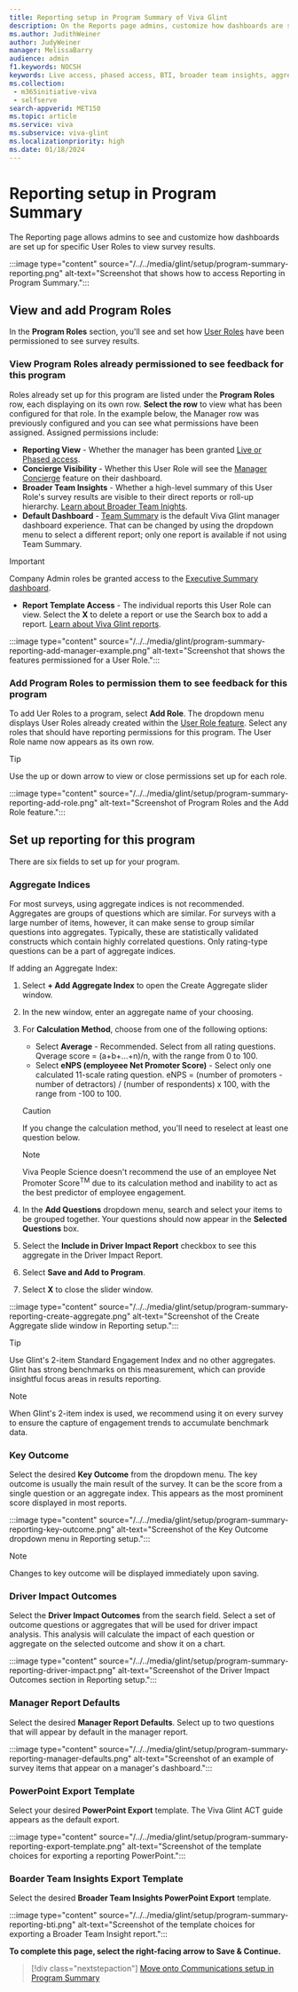 ```yaml
---
title: Reporting setup in Program Summary of Viva Glint
description: On the Reports page admins, customize how dashboards are set up and how specific roles view them. 
ms.author: JudithWeiner
author: JudyWeiner
manager: MelissaBarry
audience: admin
f1.keywords: NOCSH
keywords: Live access, phased access, BTI, broader team insights, aggregate indices, aggregate index 
ms.collection: 
 - m365initiative-viva
 - selfserve
search-appverid: MET150
ms.topic: article
ms.service: viva
ms.subservice: viva-glint
ms.localizationpriority: high
ms.date: 01/18/2024
---
```


# Reporting setup in Program Summary

The Reporting page allows admins to see and customize how dashboards are set up for specific User Roles to view survey results.

:::image type="content" source="/../../media/glint/setup/program-summary-reporting.png" alt-text="Screenshot that shows how to access Reporting in Program Summary.":::

## View and add Program Roles

In the **Program Roles** section, you'll see and set how [User Roles](https://go.microsoft.com/fwlink/?linkid=2230740) have been permissioned to see survey results. 

### View Program Roles already permissioned to see feedback for this program

Roles already set up for this program are listed under the **Program Roles** row, each displaying on its own row.
**Select the row** to view what has been configured for that role. In the example below, the Manager row was previously configured and you can see what permissions have been assigned. Assigned permissions include:

 - **Reporting View** - Whether the manager has been granted [Live or Phased access](https://go.microsoft.com/fwlink/?linkid=2230747).
 - **Concierge Visibility** - Whether this User Role will see the [Manager Concierge]( https://go.microsoft.com/fwlink/?linkid=2231115) feature on their dashboard.
 - **Broader Team Insights** - Whether a high-level summary of this User Role's survey results are visible to their direct reports or roll-up hierarchy. [Learn about Broader Team Inights](https://go.microsoft.com/fwlink/?linkid=2231012).
 - **Default Dashboard** - [Team Summary]( https://go.microsoft.com/fwlink/?linkid=2231116) is the default Viva Glint manager dashboard experience. That can be changed by using the dropdown menu to select a different report; only one report is available if not using Team Summary.
   
 > [!IMPORTANT]
 > Company Admin roles be granted access to the [Executive Summary dashboard](https://go.microsoft.com/fwlink/?linkid=2231010).
   
 - **Report Template Access** - The individual reports this User Role can view. Select the **X** to delete a report or use the Search box to add a report. [Learn about Viva Glint reports](https://go.microsoft.com/fwlink/?linkid=2231109).

:::image type="content" source="/../../media/glint/program-summary-reporting-add-manager-example.png" alt-text="Screenshot that shows the features permissioned for a User Role.":::

### Add Program Roles to permission them to see feedback for this program

To add Uer Roles to a program, select **Add Role**. The dropdown menu displays User Roles already created within the [User Role feature](https://go.microsoft.com/fwlink/?linkid=2230740). Select any roles that should have reporting permissions for this program. The User Role name now appears as its own row.

>[!TIP]
>Use the up or down arrow to view or close permissions set up for each role.

:::image type="content" source="/../../media/glint/setup/program-summary-reporting-add-role.png" alt-text="Screenshot of Program Roles and the Add Role feature.":::

## Set up reporting for this program
There are six fields to set up for your program.

### Aggregate Indices

For most surveys, using aggregate indices is not recommended. Aggregates are groups of questions which are similar. For surveys with a large number of items, however, it can make sense to group similar questions into aggregates. Typically, these are statistically validated constructs which contain highly correlated questions. Only rating-type questions can be a part of aggregate indices.

If adding an Aggregate Index:

1. Select **+ Add Aggregate Index** to open the Create Aggregate slider window.
2. In the new window, enter an aggregate name of your choosing. 
3. For **Calculation Method**, choose from one of the following options:
   - Select **Average** - Recommended. Select from all rating questions. Qverage score = (a+b+...+n)/n, with the range from 0 to 100.  
   - Select **eNPS (employeee Net Promoter Score)** - Select only one calculated 11-scale rating question. eNPS = (number of promoters - number of detractors) / (number of respondents) x 100, with the range from -100 to 100.
   >[!CAUTION]
   >If you change the calculation method, you'll need to reselect at least one question below.

   > [!NOTE]
   > Viva People Science doesn't recommend the use of an employee Net Promoter Score<sup>TM</sup> due to its calculation method and inability to act as the best predictor of employee engagement.
   
5. In the **Add Questions** dropdown menu, search and select your items to be grouped together. Your questions should now appear in the **Selected Questions** box. 
6. Select the **Include in Driver Impact Report** checkbox to see this aggregate in the Driver Impact Report.
7. Select **Save and Add to Program**.
8. Select **X** to close the slider window.

:::image type="content" source="/../../media/glint/setup/program-summary-reporting-create-aggregate.png" alt-text="Screenshot of the Create Aggregate slide window in Reporting setup.":::

>[!TIP]
> Use Glint's 2-item Standard Engagement Index and no other aggregates. Glint has strong benchmarks on this measurement, which can provide insightful focus areas in results reporting.

>[!NOTE]
> When Glint's 2-item index is used, we recommend using it on every survey to ensure the capture of engagement trends to accumulate benchmark data.

### Key Outcome

Select the desired **Key Outcome** from the dropdown menu. The key outcome is usually the main result of the survey. It can be the score from a single question or an aggregate index. This appears as the most prominent score displayed in most reports.

:::image type="content" source="/../../media/glint/setup/program-summary-reporting-key-outcome.png" alt-text="Screenshot of the Key Outcome dropdown menu in Reporting setup.":::

> [!NOTE]
> Changes to key outcome will be displayed immediately upon saving.

### Driver Impact Outcomes

Select the **Driver Impact Outcomes** from the search field. Select a set of outcome questions or aggregates that will be used for driver impact analysis. This analysis will calculate the impact of each question or aggregate on the selected outcome and show it on a chart.

:::image type="content" source="/../../media/glint/setup/program-summary-reporting-driver-impact.png" alt-text="Screenshot of the Driver Impact Outcomes section in Reporting setup.":::

### Manager Report Defaults

Select the desired **Manager Report Defaults**. Select up to two questions that will appear by default in the manager report.

:::image type="content" source="/../../media/glint/setup/program-summary-reporting-manager-defaults.png" alt-text="Screenshot of an example of survey items that appear on a  manager's dashboard.":::

### PowerPoint Export Template

Select your desired **PowerPoint Export** template. The Viva Glint ACT guide appears as the default export.

:::image type="content" source="/../../media/glint/setup/program-summary-reporting-export-template.png" alt-text="Screenshot of the template choices for exporting a reporting PowerPoint.":::

### Boarder Team Insights Export Template 

Select the desired **Broader Team Insights PowerPoint Export** template.

:::image type="content" source="/../../media/glint/setup/program-summary-reporting-bti.png" alt-text="Screenshot of the template choices for exporting a Broader Team Insight report.":::

**To complete this page, select the right-facing arrow to **Save & Continue**.**

> [!div class="nextstepaction"]
> [Move onto Communications setup in Program Summary](https://go.microsoft.com/fwlink/?linkid=2231342)


